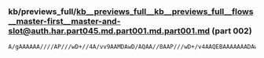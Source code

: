 ### kb/previews_full/kb__previews_full__kb__previews_full__flows__master-first__master-and-slot@auth.har.part045.md.part001.md.part001.md (part 002)

```md
A/gAAAAAA////AP///wD+//4A/vv9AAMDAwD/AQAA//8AAP///wD+/v4AAQEBAAAAAAADAwMAAQEBAAQAAAEAAQMCAPv6+wAFAwMABAQEAAAAAAACAgIA/f3/AP8B/
```

```
